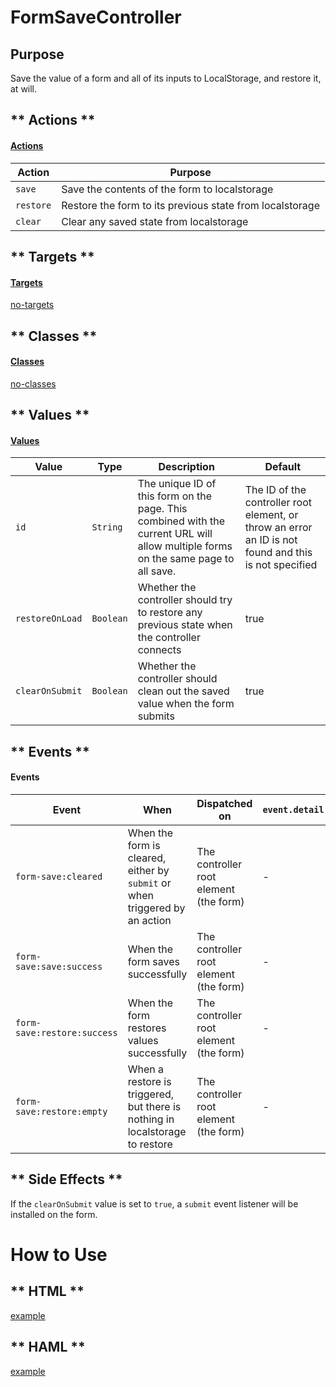 # FormSaveController

## Purpose

Save the value of a form and all of its inputs to LocalStorage, and restore it, at will.

<!-- tabs:start -->

## ** Actions **

#### [Actions](https://stimulus.hotwire.dev/reference/actions)

| Action | Purpose |
| --- | --- |
| `save` | Save the contents of the form to localstorage |
| `restore` | Restore the form to its previous state from localstorage |
| `clear` | Clear any saved state from localstorage |

## ** Targets **

#### [Targets](https://stimulus.hotwire.dev/reference/targets)

[no-targets](../_partials/no-targets.md ':include')

## ** Classes **

#### [Classes](https://stimulus.hotwire.dev/reference/classes)

[no-classes](../_partials/no-classes.md ':include')

## ** Values **

#### [Values](https://stimulus.hotwire.dev/reference/values)

| Value | Type | Description | Default |
| --- | --- | --- | --- |
| `id` | `String` | The unique ID of this form on the page. This combined with the current URL will allow multiple forms on the same page to all save.  | The ID of the controller root element, or throw an error an ID is not found and this is not specified |
| `restoreOnLoad` | `Boolean` | Whether the controller should try to restore any previous state when the controller connects | true |
| `clearOnSubmit` | `Boolean` | Whether the controller should clean out the saved value when the form submits | true |

## ** Events **

#### Events

| Event | When | Dispatched on | `event.detail` |
| --- | --- | --- | --- |
| `form-save:cleared` | When the form is cleared, either by `submit` or when triggered by an action | The controller root element (the form) | - |
| `form-save:save:success` | When the form saves successfully | The controller root element (the form) | - |
| `form-save:restore:success` | When the form restores values successfully | The controller root element (the form) | - |
| `form-save:restore:empty` | When a restore is triggered, but there is nothing in localstorage to restore | The controller root element (the form) | - |



## ** Side Effects **

If  the `clearOnSubmit` value is set to `true`, a `submit` event listener will be installed on the form. 

<!-- tabs:end -->

# How to Use

<!-- tabs:start -->

## ** HTML **

[example](../examples/form_save_controller.html ':include :type=code')

## ** HAML **

[example](../examples/form_save_controller.haml ':include :type=code')
<!-- tabs:end -->

